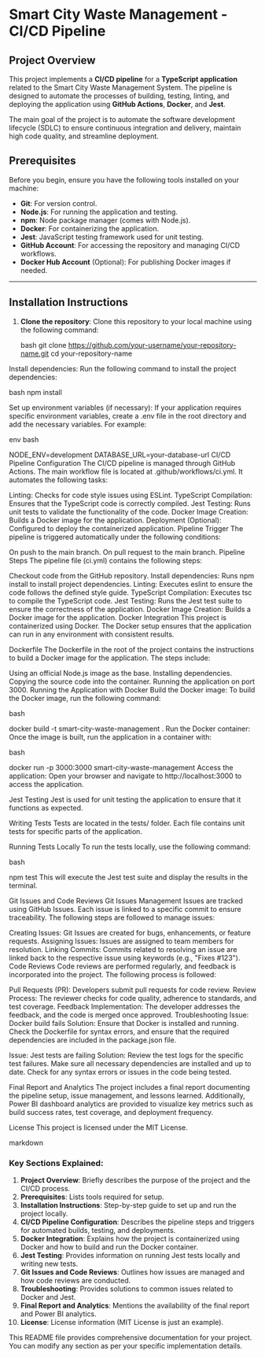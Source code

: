 # Smart City Waste Management - CI/CD Pipeline

## Project Overview

This project implements a **CI/CD pipeline** for a **TypeScript application** related to the Smart City Waste Management System. The pipeline is designed to automate the processes of building, testing, linting, and deploying the application using **GitHub Actions**, **Docker**, and **Jest**.

The main goal of the project is to automate the software development lifecycle (SDLC) to ensure continuous integration and delivery, maintain high code quality, and streamline deployment.

## Prerequisites

Before you begin, ensure you have the following tools installed on your machine:

- **Git**: For version control.
- **Node.js**: For running the application and testing.
- **npm**: Node package manager (comes with Node.js).
- **Docker**: For containerizing the application.
- **Jest**: JavaScript testing framework used for unit testing.
- **GitHub Account**: For accessing the repository and managing CI/CD workflows.
- **Docker Hub Account** (Optional): For publishing Docker images if needed.

---

## Installation Instructions

1. **Clone the repository**:
   Clone this repository to your local machine using the following command:

   bash
   git clone https://github.com/your-username/your-repository-name.git
   cd your-repository-name

Install dependencies: Run the following command to install the project dependencies:

bash
npm install

Set up environment variables (if necessary): If your application requires specific environment variables, create a .env file in the root directory and add the necessary variables. For example:

env
bash

NODE_ENV=development
DATABASE_URL=your-database-url
CI/CD Pipeline Configuration
The CI/CD pipeline is managed through GitHub Actions. The main workflow file is located at .github/workflows/ci.yml. It automates the following tasks:

Linting: Checks for code style issues using ESLint.
TypeScript Compilation: Ensures that the TypeScript code is correctly compiled.
Jest Testing: Runs unit tests to validate the functionality of the code.
Docker Image Creation: Builds a Docker image for the application.
Deployment (Optional): Configured to deploy the containerized application.
Pipeline Trigger
The pipeline is triggered automatically under the following conditions:

On push to the main branch.
On pull request to the main branch.
Pipeline Steps
The pipeline file (ci.yml) contains the following steps:

Checkout code from the GitHub repository.
Install dependencies: Runs npm install to install project dependencies.
Linting: Executes eslint to ensure the code follows the defined style guide.
TypeScript Compilation: Executes tsc to compile the TypeScript code.
Jest Testing: Runs the Jest test suite to ensure the correctness of the application.
Docker Image Creation: Builds a Docker image for the application.
Docker Integration
This project is containerized using Docker. The Docker setup ensures that the application can run in any environment with consistent results.

Dockerfile
The Dockerfile in the root of the project contains the instructions to build a Docker image for the application. The steps include:

Using an official Node.js image as the base.
Installing dependencies.
Copying the source code into the container.
Running the application on port 3000.
Running the Application with Docker
Build the Docker image: To build the Docker image, run the following command:

bash

docker build -t smart-city-waste-management .
Run the Docker container: Once the image is built, run the application in a container with:

bash

docker run -p 3000:3000 smart-city-waste-management
Access the application: Open your browser and navigate to http://localhost:3000 to access the application.

Jest Testing
Jest is used for unit testing the application to ensure that it functions as expected.

Writing Tests
Tests are located in the tests/ folder. Each file contains unit tests for specific parts of the application.

Running Tests Locally
To run the tests locally, use the following command:

bash

npm test
This will execute the Jest test suite and display the results in the terminal.

Git Issues and Code Reviews
Git Issues Management
Issues are tracked using GitHub Issues. Each issue is linked to a specific commit to ensure traceability. The following steps are followed to manage issues:

Creating Issues: Git Issues are created for bugs, enhancements, or feature requests.
Assigning Issues: Issues are assigned to team members for resolution.
Linking Commits: Commits related to resolving an issue are linked back to the respective issue using keywords (e.g., "Fixes #123").
Code Reviews
Code reviews are performed regularly, and feedback is incorporated into the project. The following process is followed:

Pull Requests (PR): Developers submit pull requests for code review.
Review Process: The reviewer checks for code quality, adherence to standards, and test coverage.
Feedback Implementation: The developer addresses the feedback, and the code is merged once approved.
Troubleshooting
Issue: Docker build fails
Solution: Ensure that Docker is installed and running. Check the Dockerfile for syntax errors, and ensure that the required dependencies are included in the package.json file.

Issue: Jest tests are failing
Solution: Review the test logs for the specific test failures. Make sure all necessary dependencies are installed and up to date. Check for any syntax errors or issues in the code being tested.

Final Report and Analytics
The project includes a final report documenting the pipeline setup, issue management, and lessons learned. Additionally, Power BI dashboard analytics are provided to visualize key metrics such as build success rates, test coverage, and deployment frequency.

License
This project is licensed under the MIT License.

markdown

### Key Sections Explained:

1. **Project Overview**: Briefly describes the purpose of the project and the CI/CD process.
2. **Prerequisites**: Lists tools required for setup.
3. **Installation Instructions**: Step-by-step guide to set up and run the project locally.
4. **CI/CD Pipeline Configuration**: Describes the pipeline steps and triggers for automated builds, testing, and deployments.
5. **Docker Integration**: Explains how the project is containerized using Docker and how to build and run the Docker container.
6. **Jest Testing**: Provides information on running Jest tests locally and writing new tests.
7. **Git Issues and Code Reviews**: Outlines how issues are managed and how code reviews are conducted.
8. **Troubleshooting**: Provides solutions to common issues related to Docker and Jest.
9. **Final Report and Analytics**: Mentions the availability of the final report and Power BI analytics.
10. **License**: License information (MIT License is just an example).

This README file provides comprehensive documentation for your project. You can modify any section as per your specific implementation details.
